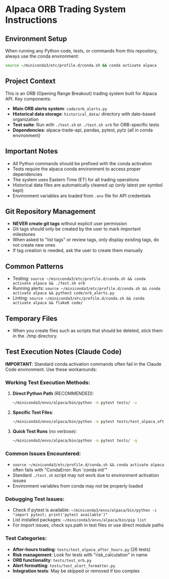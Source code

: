 # Alpaca ORB Trading System Instructions

## Environment Setup

When running any Python code, tests, or commands from this repository, always use the conda environment:

```bash
source ~/miniconda3/etc/profile.d/conda.sh && conda activate alpaca
```

## Project Context

This is an ORB (Opening Range Breakout) trading system built for Alpaca API. Key components:

- **Main ORB alerts system**: `code/orb_alerts.py`
- **Historical data storage**: `historical_data/` directory with date-based organization
- **Test suite**: Run with `./test.sh` or `./test.sh orb` for ORB-specific tests
- **Dependencies**: alpaca-trade-api, pandas, pytest, pytz (all in conda environment)

## Important Notes

- All Python commands should be prefixed with the conda activation
- Tests require the alpaca conda environment to access proper dependencies
- The system uses Eastern Time (ET) for all trading operations
- Historical data files are automatically cleaned up (only latest per symbol kept)
- Environment variables are loaded from `.env` file for API credentials

## Git Repository Management

- **NEVER create git tags** without explicit user permission
- Git tags should only be created by the user to mark important milestones
- When asked to "list tags" or review tags, only display existing tags, do not create new ones
- If tag creation is needed, ask the user to create them manually

## Common Patterns

- Testing: `source ~/miniconda3/etc/profile.d/conda.sh && conda activate alpaca && ./test.sh orb`
- Running alerts: `source ~/miniconda3/etc/profile.d/conda.sh && conda activate alpaca && python3 code/orb_alerts.py`
- Linting: `source ~/miniconda3/etc/profile.d/conda.sh && conda activate alpaca && flake8 code/`

## Temporary Files

- When you create files such as scripts that should be deleted, stick them in the ./tmp directory.

## Test Execution Notes (Claude Code)

**IMPORTANT**: Standard conda activation commands often fail in the Claude Code environment. Use these workarounds:

### Working Test Execution Methods:
1. **Direct Python Path** (RECOMMENDED):
   ```bash
   ~/miniconda3/envs/alpaca/bin/python -m pytest tests/ -v
   ```

2. **Specific Test Files**:
   ```bash
   ~/miniconda3/envs/alpaca/bin/python -m pytest tests/test_alpaca_after_hours.py -v
   ```

3. **Quick Test Runs** (no verbose):
   ```bash
   ~/miniconda3/envs/alpaca/bin/python -m pytest tests/ -q
   ```

### Common Issues Encountered:
- `source ~/miniconda3/etc/profile.d/conda.sh && conda activate alpaca` often fails with "CondaError: Run 'conda init'"
- Standard `./test.sh` script may not work due to environment activation issues
- Environment variables from conda may not be properly loaded

### Debugging Test Issues:
- Check if pytest is available: `~/miniconda3/envs/alpaca/bin/python -c "import pytest; print('pytest available')"`
- List installed packages: `~/miniconda3/envs/alpaca/bin/pip list`
- For import issues, check sys.path in test files or use direct module paths

### Test Categories:
- **After-hours trading**: `tests/test_alpaca_after_hours.py` (26 tests)
- **Risk management**: Look for tests with "risk_calculation" in name
- **ORB functionality**: `tests/test_orb.py`
- **Alert formatting**: `tests/test_alert_formatter.py`
- **Integration tests**: May be skipped or removed if too complex